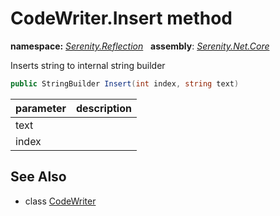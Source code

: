 # CodeWriter.Insert method
**namespace:** *[Serenity.Reflection](../../README.md#serenity.reflection-namespace)*   **assembly**: *[Serenity.Net.Core](../../README.md)*

Inserts string to internal string builder

```csharp
public StringBuilder Insert(int index, string text)
```

| parameter | description |
| --- | --- |
| text |  |
| index |  |

## See Also

* class [CodeWriter](../CodeWriter.md)